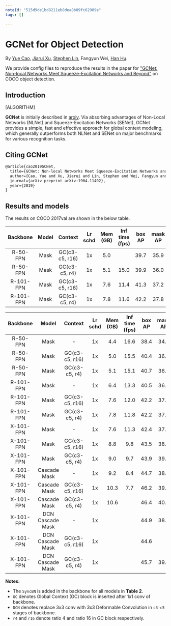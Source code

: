 ```yaml
---
noteId: "515d9de1bd8211eb8dea8b89fc62989e"
tags: []

---
```


# GCNet for Object Detection

By [Yue Cao](http://yue-cao.me), [Jiarui Xu](http://jerryxu.net), [Stephen Lin](https://scholar.google.com/citations?user=c3PYmxUAAAAJ&hl=en), Fangyun Wei, [Han Hu](https://sites.google.com/site/hanhushomepage/).

We provide config files to reproduce the results in the paper for
["GCNet: Non-local Networks Meet Squeeze-Excitation Networks and Beyond"](https://arxiv.org/abs/1904.11492) on COCO object detection.

## Introduction

[ALGORITHM]

**GCNet** is initially described in [arxiv](https://arxiv.org/abs/1904.11492). Via absorbing advantages of Non-Local Networks (NLNet) and Squeeze-Excitation Networks (SENet),  GCNet provides a simple, fast and effective approach for global context modeling, which generally outperforms both NLNet and SENet on major benchmarks for various recognition tasks.

## Citing GCNet

```latex
@article{cao2019GCNet,
  title={GCNet: Non-local Networks Meet Squeeze-Excitation Networks and Beyond},
  author={Cao, Yue and Xu, Jiarui and Lin, Stephen and Wei, Fangyun and Hu, Han},
  journal={arXiv preprint arXiv:1904.11492},
  year={2019}
}
```

## Results and models

The results on COCO 2017val are shown in the below table.

| Backbone  | Model            | Context        | Lr schd | Mem (GB) | Inf time (fps) | box AP | mask AP | Config | Download  |
| :-------: | :--------------: | :------------: | :-----: | :------: | :------------: | :----: | :-----: | :------: | :--------: |
| R-50-FPN  | Mask             | GC(c3-c5, r16) |   1x    | 5.0      |               | 39.7   | 35.9    |[config](https://github.com/open-mmlab/mmdetection/tree/master/configs/gcnet/mask_rcnn_r50_fpn_r16_gcb_c3-c5_1x_coco.py) | [model](http://download.openmmlab.com/mmdetection/v2.0/gcnet/mask_rcnn_r50_fpn_r16_gcb_c3-c5_1x_coco/mask_rcnn_r50_fpn_r16_gcb_c3-c5_1x_coco_20200515_211915-187da160.pth) &#124; [log](http://download.openmmlab.com/mmdetection/v2.0/gcnet/mask_rcnn_r50_fpn_r16_gcb_c3-c5_1x_coco/mask_rcnn_r50_fpn_r16_gcb_c3-c5_1x_coco_20200515_211915.log.json)   |
| R-50-FPN  | Mask             | GC(c3-c5, r4)  |   1x    | 5.1      | 15.0          | 39.9   | 36.0    | [config](https://github.com/open-mmlab/mmdetection/tree/master/configs/gcnet/mask_rcnn_r50_fpn_r4_gcb_c3-c5_1x_coco.py) | [model](http://download.openmmlab.com/mmdetection/v2.0/gcnet/mask_rcnn_r50_fpn_r4_gcb_c3-c5_1x_coco/mask_rcnn_r50_fpn_r4_gcb_c3-c5_1x_coco_20200204-17235656.pth) &#124; [log](http://download.openmmlab.com/mmdetection/v2.0/gcnet/mask_rcnn_r50_fpn_r4_gcb_c3-c5_1x_coco/mask_rcnn_r50_fpn_r4_gcb_c3-c5_1x_coco_20200204_024626.log.json) |
| R-101-FPN | Mask             | GC(c3-c5, r16) |   1x    | 7.6      | 11.4           | 41.3   | 37.2    | [config](https://github.com/open-mmlab/mmdetection/tree/master/configs/gcnet/mask_rcnn_r101_fpn_r16_gcb_c3-c5_1x_coco.py) | [model](http://download.openmmlab.com/mmdetection/v2.0/gcnet/mask_rcnn_r101_fpn_r16_gcb_c3-c5_1x_coco/mask_rcnn_r101_fpn_r16_gcb_c3-c5_1x_coco_20200205-e58ae947.pth) &#124; [log](http://download.openmmlab.com/mmdetection/v2.0/gcnet/mask_rcnn_r101_fpn_r16_gcb_c3-c5_1x_coco/mask_rcnn_r101_fpn_r16_gcb_c3-c5_1x_coco_20200205_192835.log.json) |
| R-101-FPN | Mask             | GC(c3-c5, r4)  |   1x    | 7.8      | 11.6           | 42.2   | 37.8    | [config](https://github.com/open-mmlab/mmdetection/tree/master/configs/gcnet/mask_rcnn_r101_fpn_r4_gcb_c3-c5_1x_coco.py) | [model](http://download.openmmlab.com/mmdetection/v2.0/gcnet/mask_rcnn_r101_fpn_r4_gcb_c3-c5_1x_coco/mask_rcnn_r101_fpn_r4_gcb_c3-c5_1x_coco_20200206-af22dc9d.pth) &#124; [log](http://download.openmmlab.com/mmdetection/v2.0/gcnet/mask_rcnn_r101_fpn_r4_gcb_c3-c5_1x_coco/mask_rcnn_r101_fpn_r4_gcb_c3-c5_1x_coco_20200206_112128.log.json) |

| Backbone  | Model            | Context        | Lr schd | Mem (GB) | Inf time (fps) | box AP | mask AP | Config | Download  |
| :-------: | :--------------: | :------------: | :-----: | :------: | :------------: | :----: | :-----: | :------: |  :-------: |
| R-50-FPN  | Mask             |      -         |   1x    | 4.4      | 16.6           | 38.4   | 34.6    | [config](https://github.com/open-mmlab/mmdetection/tree/master/configs/gcnet/mask_rcnn_r50_fpn_syncbn-backbone_1x_coco.py) | [model](http://download.openmmlab.com/mmdetection/v2.0/gcnet/mask_rcnn_r50_fpn_syncbn-backbone_1x_coco/mask_rcnn_r50_fpn_syncbn-backbone_1x_coco_20200202-bb3eb55c.pth) &#124; [log](http://download.openmmlab.com/mmdetection/v2.0/gcnet/mask_rcnn_r50_fpn_syncbn-backbone_1x_coco/mask_rcnn_r50_fpn_syncbn-backbone_1x_coco_20200202_214122.log.json) |
| R-50-FPN  | Mask             | GC(c3-c5, r16) |   1x    | 5.0      | 15.5           | 40.4   | 36.2    | [config](https://github.com/open-mmlab/mmdetection/tree/master/configs/gcnet/mask_rcnn_r50_fpn_syncbn-backbone_r16_gcb_c3-c5_1x_coco.py) | [model](http://download.openmmlab.com/mmdetection/v2.0/gcnet/mask_rcnn_r50_fpn_syncbn-backbone_r16_gcb_c3-c5_1x_coco/mask_rcnn_r50_fpn_syncbn-backbone_r16_gcb_c3-c5_1x_coco_20200202-587b99aa.pth) &#124; [log](http://download.openmmlab.com/mmdetection/v2.0/gcnet/mask_rcnn_r50_fpn_syncbn-backbone_r16_gcb_c3-c5_1x_coco/mask_rcnn_r50_fpn_syncbn-backbone_r16_gcb_c3-c5_1x_coco_20200202_174907.log.json) |
| R-50-FPN  | Mask             | GC(c3-c5, r4)  |   1x    | 5.1      | 15.1           | 40.7   | 36.5    | [config](https://github.com/open-mmlab/mmdetection/tree/master/configs/gcnet/mask_rcnn_r50_fpn_syncbn-backbone_r4_gcb_c3-c5_1x_coco.py) | [model](http://download.openmmlab.com/mmdetection/v2.0/gcnet/mask_rcnn_r50_fpn_syncbn-backbone_r4_gcb_c3-c5_1x_coco/mask_rcnn_r50_fpn_syncbn-backbone_r4_gcb_c3-c5_1x_coco_20200202-50b90e5c.pth) &#124; [log](http://download.openmmlab.com/mmdetection/v2.0/gcnet/mask_rcnn_r50_fpn_syncbn-backbone_r4_gcb_c3-c5_1x_coco/mask_rcnn_r50_fpn_syncbn-backbone_r4_gcb_c3-c5_1x_coco_20200202_085547.log.json) |
| R-101-FPN | Mask             |      -         |   1x    | 6.4      | 13.3           | 40.5   | 36.3    | [config](https://github.com/open-mmlab/mmdetection/tree/master/configs/gcnet/mask_rcnn_r101_fpn_syncbn-backbone_1x_coco.py) | [model](http://download.openmmlab.com/mmdetection/v2.0/gcnet/mask_rcnn_r101_fpn_syncbn-backbone_1x_coco/mask_rcnn_r101_fpn_syncbn-backbone_1x_coco_20200210-81658c8a.pth) &#124; [log](http://download.openmmlab.com/mmdetection/v2.0/gcnet/mask_rcnn_r101_fpn_syncbn-backbone_1x_coco/mask_rcnn_r101_fpn_syncbn-backbone_1x_coco_20200210_220422.log.json) |
| R-101-FPN | Mask             | GC(c3-c5, r16) |   1x    | 7.6      | 12.0           | 42.2   | 37.8    | [config](https://github.com/open-mmlab/mmdetection/tree/master/configs/gcnet/mask_rcnn_r101_fpn_syncbn-backbone_r16_gcb_c3-c5_1x_coco.py) | [model](http://download.openmmlab.com/mmdetection/v2.0/gcnet/mask_rcnn_r101_fpn_syncbn-backbone_r16_gcb_c3-c5_1x_coco/mask_rcnn_r101_fpn_syncbn-backbone_r16_gcb_c3-c5_1x_coco_20200207-945e77ca.pth) &#124; [log](http://download.openmmlab.com/mmdetection/v2.0/gcnet/mask_rcnn_r101_fpn_syncbn-backbone_r16_gcb_c3-c5_1x_coco/mask_rcnn_r101_fpn_syncbn-backbone_r16_gcb_c3-c5_1x_coco_20200207_015330.log.json) |
| R-101-FPN | Mask             | GC(c3-c5, r4)  |   1x    | 7.8      | 11.8           | 42.2   | 37.8    | [config](https://github.com/open-mmlab/mmdetection/tree/master/configs/gcnet/mask_rcnn_r101_fpn_syncbn-backbone_r4_gcb_c3-c5_1x_coco.py) | [model](http://download.openmmlab.com/mmdetection/v2.0/gcnet/mask_rcnn_r101_fpn_syncbn-backbone_r4_gcb_c3-c5_1x_coco/mask_rcnn_r101_fpn_syncbn-backbone_r4_gcb_c3-c5_1x_coco_20200206-8407a3f0.pth) &#124; [log](http://download.openmmlab.com/mmdetection/v2.0/gcnet/mask_rcnn_r101_fpn_syncbn-backbone_r4_gcb_c3-c5_1x_coco/mask_rcnn_r101_fpn_syncbn-backbone_r4_gcb_c3-c5_1x_coco_20200206_142508.log.json) |
| X-101-FPN | Mask             |      -         |   1x    | 7.6      | 11.3            | 42.4   | 37.7    | [config](https://github.com/open-mmlab/mmdetection/tree/master/configs/gcnet/mask_rcnn_x101_32x4d_fpn_syncbn-backbone_1x_coco.py) | [model](http://download.openmmlab.com/mmdetection/v2.0/gcnet/mask_rcnn_x101_32x4d_fpn_syncbn-backbone_1x_coco/mask_rcnn_x101_32x4d_fpn_syncbn-backbone_1x_coco_20200211-7584841c.pth) &#124; [log](http://download.openmmlab.com/mmdetection/v2.0/gcnet/mask_rcnn_x101_32x4d_fpn_syncbn-backbone_1x_coco/mask_rcnn_x101_32x4d_fpn_syncbn-backbone_1x_coco_20200211_054326.log.json) |
| X-101-FPN | Mask             | GC(c3-c5, r16) |   1x    | 8.8      | 9.8            | 43.5   | 38.6    | [config](https://github.com/open-mmlab/mmdetection/tree/master/configs/gcnet/mask_rcnn_x101_32x4d_fpn_syncbn-backbone_r16_gcb_c3-c5_1x_coco.py) | [model](http://download.openmmlab.com/mmdetection/v2.0/gcnet/mask_rcnn_x101_32x4d_fpn_syncbn-backbone_r16_gcb_c3-c5_1x_coco/mask_rcnn_x101_32x4d_fpn_syncbn-backbone_r16_gcb_c3-c5_1x_coco_20200211-cbed3d2c.pth) &#124; [log](http://download.openmmlab.com/mmdetection/v2.0/gcnet/mask_rcnn_x101_32x4d_fpn_syncbn-backbone_r16_gcb_c3-c5_1x_coco/mask_rcnn_x101_32x4d_fpn_syncbn-backbone_r16_gcb_c3-c5_1x_coco_20200211_164715.log.json) |
| X-101-FPN | Mask             | GC(c3-c5, r4)  |   1x    | 9.0      | 9.7            | 43.9   | 39.0    | [config](https://github.com/open-mmlab/mmdetection/tree/master/configs/gcnet/mask_rcnn_x101_32x4d_fpn_syncbn-backbone_r4_gcb_c3-c5_1x_coco.py) | [model](http://download.openmmlab.com/mmdetection/v2.0/gcnet/mask_rcnn_x101_32x4d_fpn_syncbn-backbone_r4_gcb_c3-c5_1x_coco/mask_rcnn_x101_32x4d_fpn_syncbn-backbone_r4_gcb_c3-c5_1x_coco_20200212-68164964.pth) &#124; [log](http://download.openmmlab.com/mmdetection/v2.0/gcnet/mask_rcnn_x101_32x4d_fpn_syncbn-backbone_r4_gcb_c3-c5_1x_coco/mask_rcnn_x101_32x4d_fpn_syncbn-backbone_r4_gcb_c3-c5_1x_coco_20200212_070942.log.json) |
| X-101-FPN | Cascade Mask     |      -         |   1x    | 9.2      | 8.4            | 44.7   | 38.6    | [config](https://github.com/open-mmlab/mmdetection/tree/master/configs/gcnet/cascade_mask_rcnn_x101_32x4d_fpn_syncbn-backbone_1x_coco.py) | [model](http://download.openmmlab.com/mmdetection/v2.0/gcnet/cascade_mask_rcnn_x101_32x4d_fpn_syncbn-backbone_1x_coco/cascade_mask_rcnn_x101_32x4d_fpn_syncbn-backbone_1x_coco_20200310-d5ad2a5e.pth) &#124; [log](http://download.openmmlab.com/mmdetection/v2.0/gcnet/cascade_mask_rcnn_x101_32x4d_fpn_syncbn-backbone_1x_coco/cascade_mask_rcnn_x101_32x4d_fpn_syncbn-backbone_1x_coco_20200310_115217.log.json) |
| X-101-FPN | Cascade Mask     | GC(c3-c5, r16) |   1x    | 10.3     | 7.7            | 46.2   | 39.7    | [config](https://github.com/open-mmlab/mmdetection/tree/master/configs/gcnet/cascade_mask_rcnn_x101_32x4d_fpn_syncbn-backbone_r16_gcb_c3-c5_1x_coco.py) | [model](http://download.openmmlab.com/mmdetection/v2.0/gcnet/cascade_mask_rcnn_x101_32x4d_fpn_syncbn-backbone_r16_gcb_c3-c5_1x_coco/cascade_mask_rcnn_x101_32x4d_fpn_syncbn-backbone_r16_gcb_c3-c5_1x_coco_20200211-10bf2463.pth) &#124; [log](http://download.openmmlab.com/mmdetection/v2.0/gcnet/cascade_mask_rcnn_x101_32x4d_fpn_syncbn-backbone_r16_gcb_c3-c5_1x_coco/cascade_mask_rcnn_x101_32x4d_fpn_syncbn-backbone_r16_gcb_c3-c5_1x_coco_20200211_184154.log.json) |
| X-101-FPN | Cascade Mask     | GC(c3-c5, r4)  |   1x    | 10.6     |                | 46.4   |   40.1  | [config](https://github.com/open-mmlab/mmdetection/tree/master/configs/gcnet/cascade_mask_rcnn_x101_32x4d_fpn_syncbn-backbone_r4_gcb_c3-c5_1x_coco.py) | [model](http://download.openmmlab.com/mmdetection/v2.0/gcnet/cascade_mask_rcnn_x101_32x4d_fpn_syncbn-backbone_r4_gcb_c3-c5_1x_coco/cascade_mask_rcnn_x101_32x4d_fpn_syncbn-backbone_r4_gcb_c3-c5_1x_coco_20200703_180653-ed035291.pth) &#124; [log](http://download.openmmlab.com/mmdetection/v2.0/gcnet/cascade_mask_rcnn_x101_32x4d_fpn_syncbn-backbone_r4_gcb_c3-c5_1x_coco/cascade_mask_rcnn_x101_32x4d_fpn_syncbn-backbone_r4_gcb_c3-c5_1x_coco_20200703_180653.log.json) |
| X-101-FPN | DCN Cascade Mask |      -         |   1x    |          |                | 44.9   |   38.9  |[config](https://github.com/open-mmlab/mmdetection/tree/master/configs/gcnet/cascade_mask_rcnn_x101_32x4d_fpn_syncbn-backbone_dconv_c3-c5_1x_coco.py) | [model](http://download.openmmlab.com/mmdetection/v2.0/gcnet/cascade_mask_rcnn_x101_32x4d_fpn_syncbn-backbone_dconv_c3-c5_1x_coco/cascade_mask_rcnn_x101_32x4d_fpn_syncbn-backbone_dconv_c3-c5_1x_coco_20200516_182249-680fc3f2.pth) &#124; [log](http://download.openmmlab.com/mmdetection/v2.0/gcnet/cascade_mask_rcnn_x101_32x4d_fpn_syncbn-backbone_dconv_c3-c5_1x_coco/cascade_mask_rcnn_x101_32x4d_fpn_syncbn-backbone_dconv_c3-c5_1x_coco_20200516_182249.log.json)|
| X-101-FPN | DCN Cascade Mask | GC(c3-c5, r16) |   1x    |          |                | 44.6   |         |[config](https://github.com/open-mmlab/mmdetection/tree/master/configs/gcnet/cascade_mask_rcnn_x101_32x4d_fpn_syncbn-backbone_dconv_c3-c5_r16_gcb_c3-c5_1x_coco.py) | [model](http://download.openmmlab.com/mmdetection/v2.0/gcnet/cascade_mask_rcnn_x101_32x4d_fpn_syncbn-backbone_dconv_c3-c5_r16_gcb_c3-c5_1x_coco/cascade_mask_rcnn_x101_32x4d_fpn_syncbn-backbone_dconv_c3-c5_r16_gcb_c3-c5_1x_coco_20200516_015634-08f56b56.pth) &#124; [log](http://download.openmmlab.com/mmdetection/v2.0/gcnet/cascade_mask_rcnn_x101_32x4d_fpn_syncbn-backbone_dconv_c3-c5_r16_gcb_c3-c5_1x_coco/cascade_mask_rcnn_x101_32x4d_fpn_syncbn-backbone_dconv_c3-c5_r16_gcb_c3-c5_1x_coco_20200516_015634.log.json) |
| X-101-FPN | DCN Cascade Mask | GC(c3-c5, r4)  |   1x    |          |                | 45.7   |  39.5   |[config](https://github.com/open-mmlab/mmdetection/tree/master/configs/gcnet/cascade_mask_rcnn_x101_32x4d_fpn_syncbn-backbone_dconv_c3-c5_r4_gcb_c3-c5_1x_coco.py) | [model](http://download.openmmlab.com/mmdetection/v2.0/gcnet/cascade_mask_rcnn_x101_32x4d_fpn_syncbn-backbone_dconv_c3-c5_r4_gcb_c3-c5_1x_coco/cascade_mask_rcnn_x101_32x4d_fpn_syncbn-backbone_dconv_c3-c5_r4_gcb_c3-c5_1x_coco_20200518_041145-24cabcfd.pth) &#124; [log](http://download.openmmlab.com/mmdetection/v2.0/gcnet/cascade_mask_rcnn_x101_32x4d_fpn_syncbn-backbone_dconv_c3-c5_r4_gcb_c3-c5_1x_coco/cascade_mask_rcnn_x101_32x4d_fpn_syncbn-backbone_dconv_c3-c5_r4_gcb_c3-c5_1x_coco_20200518_041145.log.json)  |

**Notes:**

- The `SyncBN` is added in the backbone for all models in **Table 2**.
- `GC` denotes Global Context (GC) block is inserted after 1x1 conv of backbone.
- `DCN` denotes replace 3x3 conv with 3x3 Deformable Convolution in `c3-c5` stages of backbone.
- `r4` and `r16` denote ratio 4 and ratio 16 in GC block respectively.
